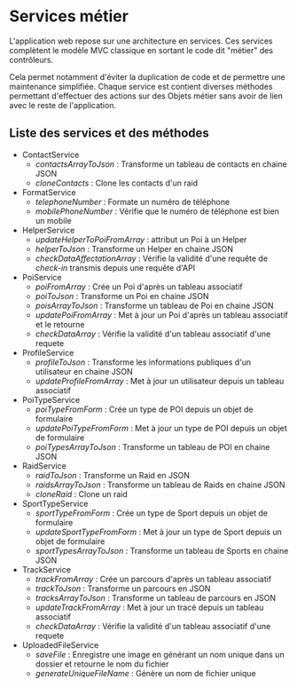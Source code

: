 # Services métier

L'application web repose sur une architecture en services. Ces services complètent le modèle MVC classique en sortant le code dit "métier" des contrôleurs.

Cela permet notamment d'éviter la duplication de code et de permettre une maintenance simplifiée. Chaque service est contient diverses méthodes permettant d'effectuer des actions sur des Objets métier sans avoir de lien avec le reste de l'application.



## Liste des services et des méthodes

- ContactService
  - *contactsArrayToJson* : Transforme un tableau de contacts en chaine JSON
  - *cloneContacts* : Clone les contacts d'un raid
- FormatService
  - *telephoneNumber* : Formate un numéro de téléphone
  - *mobilePhoneNumber*  : Vérifie que le numéro de téléphone est bien un mobile
- HelperService
  - *updateHelperToPoiFromArray* : attribut un Poi à un Helper
  - *helperToJson* : Transforme un Helper en chaine JSON
  - *checkDataAffectationArray* : Vérifie la validité d'une requête de *check-in* transmis depuis une requête d'API
- PoiService
  - *poiFromArray* : Crée un Poi d'après un tableau associatif
  - *poiToJson* : Transforme un Poi en chaine JSON
  - *poisArrayToJson* : Transforme un tableau de Poi en chaine JSON
  - *updatePoiFromArray* : Met à jour un Poi d'après un tableau associatif et le retourne
  - *checkDataArray* : Vérifie la validité d'un tableau associatif d'une requete
- ProfileService
  - *profileToJson* : Transforme les informations publiques d'un utilisateur en chaine JSON
  - *updateProfileFromArray* : Met à jour un utilisateur depuis un tableau associatif
- PoiTypeService
  - *poiTypeFromForm* : Crée un type de POI depuis un objet de formulaire
  - *updatePoiTypeFromForm* :  Met à jour un type de POI depuis un objet de formulaire
  - *poiTypesArrayToJson* : Transforme un tableau de POI en chaine JSON
- RaidService
  - *raidToJson* : Transforme un Raid en JSON
  - *raidsArrayToJson* : Transforme un tableau de Raids en chaine JSON
  - *cloneRaid* : Clone un raid
- SportTypeService
  - *sportTypeFromForm* : Crée un type de Sport depuis un objet de formulaire
  - *updateSportTypeFromForm* :  Met à jour un type de Sport depuis un objet de formulaire
  - *sportTypesArrayToJson* : Transforme un tableau de Sports en chaine JSON
- TrackService
  - *trackFromArray* : Crée un parcours d'après un tableau associatif
  - *trackToJson* : Transforme un parcours en JSON
  - *tracksArrayToJson* : Transforme un tableau de parcours en JSON
  - *updateTrackFromArray* : Met à jour un tracé depuis un tableau associatif
  - *checkDataArray* : Vérifie la validité d'un tableau associatif d'une requete
- UploadedFileService
  - *saveFile* : Enregistre une image en générant un nom unique dans un dossier et retourne le nom du fichier
  - *generateUniqueFileName* : Génère un nom de fichier unique

